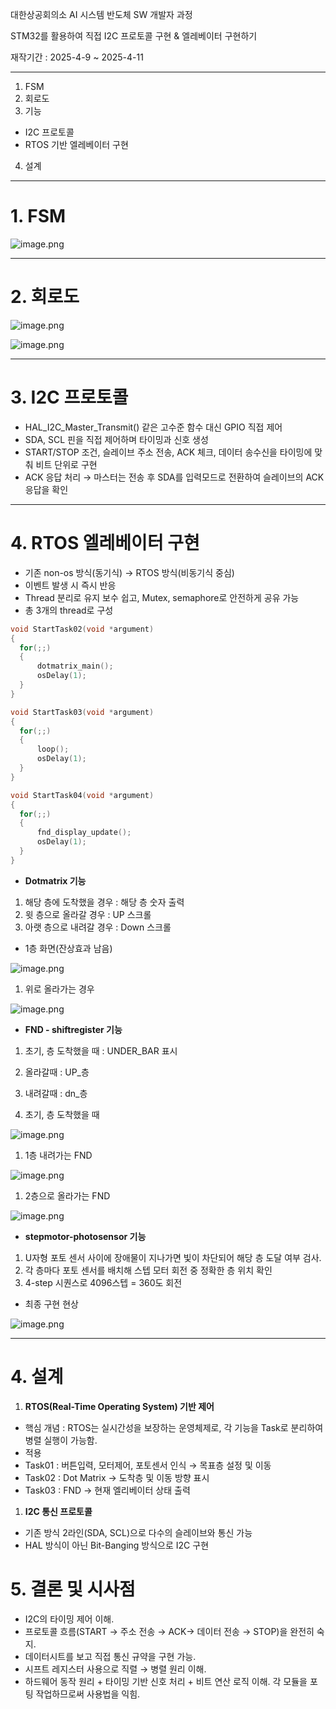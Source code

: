 대한상공회의소 AI 시스템 반도체 SW 개발자 과정

STM32를 활용하여 직접 I2C 프로토콜 구현 & 엘레베이터 구현하기

재작기간 : 2025-4-9 ~ 2025-4-11

---

1. FSM
2. 회로도
3. 기능
- I2C 프로토콜
- RTOS 기반 엘레베이터 구현

 4.   설계

---

# 1. FSM

![image.png](attachment:e9a69f5e-0fa2-437c-bf58-0b2d9e1f7372:image.png)

---

# 2. 회로도

![image.png](attachment:88eef7e4-2361-430b-aaaa-3a78b4b72248:image.png)

![image.png](attachment:e653fe12-b46f-4a9d-89e3-33abb0b67cd3:image.png)

---

# 3. I2C 프로토콜

- HAL_I2C_Master_Transmit() 같은 고수준 함수 대신 GPIO 직접 제어
- SDA, SCL 핀을 직접 제어하며 타이밍과 신호 생성
- START/STOP 조건, 슬레이브 주소 전송, ACK 체크, 데이터 송수신을 타이밍에 맞춰 비트 단위로 구현
- ACK 응답 처리 → 마스터는 전송 후 SDA를 입력모드로 전환하여 슬레이브의 ACK 응답을 확인

---

# 4. RTOS 엘레베이터 구현

- 기존 non-os 방식(동기식) → RTOS 방식(비동기식 중심)
- 이벤트 발생 시 즉시 반응
- Thread 분리로 유지 보수 쉽고, Mutex, semaphore로 안전하게 공유 가능
- 총 3개의 thread로 구성

```c
void StartTask02(void *argument)
{
  for(;;)
  {
	  dotmatrix_main();
	  osDelay(1);
  }
}

void StartTask03(void *argument)
{
  for(;;)
  {
	  loop();
	  osDelay(1);
  }
}

void StartTask04(void *argument)
{
  for(;;)
  {
	  fnd_display_update();
	  osDelay(1);
  }
}
```

- **Dotmatrix 기능**
1. 해당 층에 도착했을 경우 : 해당 층 숫자 출력
2. 윗 층으로 올라갈 경우 : UP 스크롤
3. 아랫 층으로 내려갈 경우 : Down 스크롤

- 1층 화면(잔상효과 남음)

![image.png](attachment:583dc84e-08d2-4a1b-83cd-97656afd8a3a:image.png)

1. 위로 올라가는 경우

![image.png](attachment:cc5fbb0b-e864-470b-8c93-a69e231ab1bb:image.png)

- **FND - shiftregister 기능**
1. 초기, 층 도착했을 때 : UNDER_BAR 표시
2. 올라갈때 : UP_층
3. 내려갈때 :  dn_층

1. 초기, 층 도착했을 때

![image.png](attachment:98c17e4d-a606-43d9-a7e9-ada4954a4dd1:image.png)

1. 1층 내려가는 FND

![image.png](attachment:58f09e1f-99ee-4a4e-9a75-239277ad3e2d:image.png)

1. 2층으로 올라가는 FND

![image.png](attachment:0dfc9e87-f25f-4630-b093-a2876a87c8de:image.png)

- **stepmotor-photosensor 기능**
1. U자형 포토 센서 사이에 장애물이 지나가면 빛이 차단되어 해당 층 도달 여부 검사.
2. 각 층마다 포토 센서를 배치해 스텝 모터 회전 중 정확한 층 위치 확인
3. 4-step 시퀀스로 4096스텝 = 360도 회전
- 최종 구현 현상

![image.png](attachment:73697471-01a8-4969-8112-e7805d13c4e4:image.png)

---

# 4. 설계

1. **RTOS(Real-Time Operating System) 기반 제어**
- 핵심 개념 : RTOS는 실시간성을 보장하는 운영체제로, 각 기능을 Task로 분리하여 병렬 실행이 가능함.
- 적용
- Task01 : 버튼입력, 모터제어, 포토센서 인식 → 목표층 설정 및 이동
- Task02 : Dot Matrix → 도착층 및 이동 방향 표시
- Task03 : FND → 현재 엘리베이터 상태 출력

1. **I2C 통신 프로토콜**
- 기존 방식 2라인(SDA, SCL)으로 다수의 슬레이브와 통신 가능
- HAL 방식이 아닌 Bit-Banging 방식으로 I2C 구현

# 5. 결론 및 시사점

- I2C의 타이밍 제어 이해.
- 프로토콜 흐름(START → 주소 전송 → ACK→ 데이터 전송 → STOP)을 완전히 숙지.
- 데이터시트를 보고 직접 통신 규약을 구현 가능.
- 시프트 레지스터 사용으로 직렬 → 병렬 원리 이해.
- 하드웨어 동작 원리 + 타이밍 기반 신호 처리 + 비트 연산 로직 이해. 각 모듈을 포팅 작업하므로써 사용법을 익힘.
